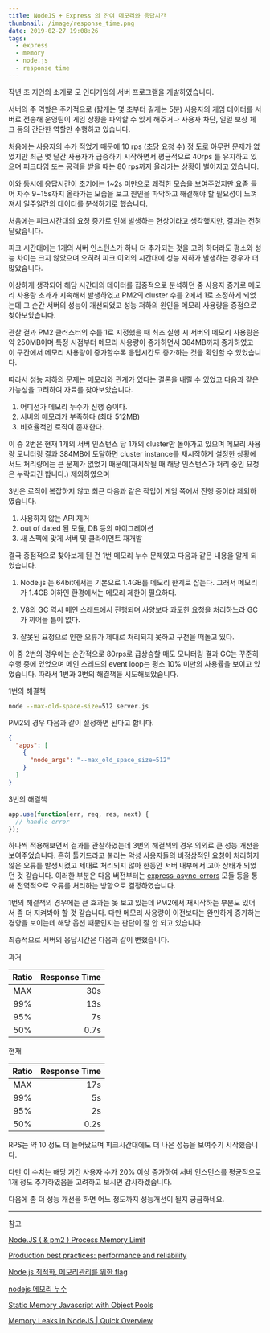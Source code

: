 ```yaml
---
title: NodeJS + Express 의 잔여 메모리와 응답시간
thumbnail: /image/response_time.png
date: 2019-02-27 19:08:26
tags:
  - express
  - memory
  - node.js
  - response time
---
```


작년 초 지인의 소개로 모 인디게임의 서버 프로그램을 개발하였습니다.

서버의 주 역할은 주기적으로 (짧게는 몇 초부터 길게는 5분) 사용자의 게임 데이터를 서버로 전송해 운영팀이 게임 상황을 파악할 수 있게 해주거나 사용자 차단, 일일 보상 체크 등의 간단한 역할만 수행하고 있습니다.

처음에는 사용자의 수가 적었기 때문에 10 rps (초당 요청 수) 정 도로 아무런 문제가 없었지만 최근 몇 달간 사용자가 급증하기 시작하면서 평균적으로 40rps 를 유지하고 있으며 피크타임 또는 공격을 받을 때는 80 rps까지 올라가는 상황이 벌어지고 있습니다.

이와 동시에 응답시간이 초기에는 1~2s 미만으로 쾌적한 모습을 보여주었지만 요즘 들어 자주 9~15s까지 올라가는 모습을 보고 원인을 파악하고 해결해야 할 필요성이 느껴져서 일주일간의 데이터를 분석하기로 했습니다.

처음에는 피크시간대의 요청 증가로 인해 발생하는 현상이라고 생각했지만, 결과는 전혀 달랐습니다.

피크 시간대에는 1개의 서버 인스턴스가 하나 더 추가되는 것을 고려 하더라도 평소와 성능 차이는 크지 않았으며 오히려 피크 이외의 시간대에 성능 저하가 발생하는 경우가 더 많았습니다.

이상하게 생각되어 해당 시간대의 데이터를 집중적으로 분석하던 중 사용자 증가로 메모리 사용량 초과가 지속해서 발생하였고 PM2의 cluster 수를 2에서 1로 조정하게 되었는데 그 순간 서버의 성능이 개선되었고 성능 저하의 원인을 메모리 사용량을 중점으로 찾아보았습니다.

관찰 결과 PM2 클러스터의 수를 1로 지정했을 때 최초 실행 시 서버의 메모리 사용량은 약 250MB이며 특정 시점부터 메모리 사용량이 증가하면서 384MB까지 증가하였고 이 구간에서 메모리 사용량이 증가할수록 응답시간도 증가하는 것을 확인할 수 있었습니다.

따라서 성능 저하의 문제는 메모리와 관계가 있다는 결론을 내릴 수 있었고 다음과 같은 가능성을 고려하여 자료를 찾아보았습니다.

1. 어디선가 메모리 누수가 진행 중이다.
2. 서버의 메모리가 부족하다 (최대 512MB)
3. 비효율적인 로직이 존재한다.

이 중 2번은 현재 1개의 서버 인스턴스 당 1개의 cluster만 돌아가고 있으며 메모리 사용량 모니터링 결과 384MB에 도달하면 cluster instance를 재시작하게 설정한 상황에서도 처리량에는 큰 문제가 없었기 때문에(재시작될 때 해당 인스턴스가 처리 중인 요청은 누락되긴 합니다.) 제외하였으며

3번은 로직이 복잡하지 않고 최근 다음과 같은 작업이 게임 쪽에서 진행 중이라 제외하였습니다.

1. 사용하지 않는 API 제거
2. out of dated 된 모듈, DB 등의 마이그레이션
3. 새 스펙에 맞게 서버 및 클라이언트 재개발

결국 중점적으로 찾아보게 된 건 1번 메모리 누수 문제였고 다음과 같은 내용을 알게 되었습니다.

1. Node.js 는 64bit에서는 기본으로 1.4GB를 메모리 한계로 잡는다. 그래서 메모리가 1.4GB 이하인 환경에서는 메모리 제한이 필요하다.

2. V8의 GC 역시 메인 스레드에서 진행되며 사양보다 과도한 요청을 처리하느라 GC가 끼어들 틈이 없다.

3. 잘못된 요청으로 인한 오류가 제대로 처리되지 못하고 구천을 떠돌고 있다.

이 중 2번의 경우에는 순간적으로 80rps로 급상승할 때도 모니터링 결과 GC는 꾸준히 수행 중에 있었으며 메인 스레드의 event loop는 평소 10% 미만의 사용률을 보이고 있었습니다. 따라서 1번과 3번의 해결책을 시도해보았습니다.

1번의 해결책

```bash
node --max-old-space-size=512 server.js
```

PM2의 경우 다음과 같이 설정하면 된다고 합니다.

```json
{
  "apps": [
    {
      "node_args": "--max_old_space_size=512"
    }
  ]
}
```

3번의 해결책

```js
app.use(function(err, req, res, next) {
  // handle error
});
```

하나씩 적용해보면서 결과를 관찰하였는데 3번의 해결책의 경우 의외로 큰 성능 개선을 보여주었습니다. 흔히 툴키드라고 불리는 악성 사용자들의 비정상적인 요청이 처리하지 않은 오류를 발생시켰고 제대로 처리되지 않아 한동안 서버 내부에서 고아 상태가 되었던 것 같습니다. 이러한 부분은 다음 버전부터는 [express-async-errors](https://www.npmjs.com/package/express-async-errors) 모듈 등을 통해 전역적으로 오류를 처리하는 방향으로 결정하였습니다.

1번의 해결책의 경우에는 큰 효과는 못 보고 있는데 PM2에서 재시작하는 부분도 있어서 좀 더 지켜봐야 할 것 같습니다. 다만 메모리 사용량이 이전보다는 완만하게 증가하는 경향을 보이는데 해당 옵션 때문인지는 판단이 잘 안 되고 있습니다.

최종적으로 서버의 응답시간은 다음과 같이 변했습니다.

과거

| Ratio | Response Time |
| :---: | ------------: |
|  MAX  |           30s |
|  99%  |           13s |
|  95%  |            7s |
|  50%  |          0.7s |

현재

| Ratio | Response Time |
| :---: | ------------: |
|  MAX  |           17s |
|  99%  |            5s |
|  95%  |            2s |
|  50%  |          0.2s |

RPS는 약 10 정도 더 늘어났으며 피크시간대에도 더 나은 성능을 보여주기 시작했습니다.

다만 이 수치는 해당 기간 사용자 수가 20% 이상 증가하여 서버 인스턴스를 평균적으로 1개 정도 추가하였음을 고려하고 보시면 감사하겠습니다.

다음에 좀 더 성능 개선을 하면 어느 정도까지 성능개선이 될지 궁금하네요.

---

참고

[Node.JS ( & pm2 ) Process Memory Limit](https://gist.github.com/scr1p7ed/ee0d96c3795e59244063)

[Production best practices: performance and reliability](http://expressjs.com/en/advanced/best-practice-performance.html)

[Node.js 최적화, 메모리관리를 위한 flag](https://blog.canapio.com/47)

[nodejs 메모리 누수](https://sjh836.tistory.com/106)

[Static Memory Javascript with Object Pools](https://www.html5rocks.com/ko/tutorials/speed/static-mem-pools/)

[Memory Leaks in NodeJS | Quick Overview](https://medium.com/tech-tajawal/memory-leaks-in-nodejs-quick-overview-988c23b24dba)
